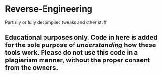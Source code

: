 # Reverse-Engineering
Partially or fully decompiled tweaks and other stuff

## Educational purposes only. Code in here is added for the sole purpose of *understanding* how these tools work. Please do not use this code in a plagiarism manner, without the proper consent from the owners.
